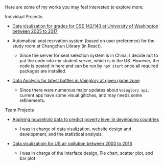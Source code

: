 Here are some of my works you may feel interested to explore more:

Individual Projects:

- [Data visulization for grades for CSE 142/143 at University of Washington between 2005 to 2017](https://github.com/HowardPu/CSE-Data-Analysis)

- Automatical seat resrvation system (based on user preference) for the study room at Changchun Library (in React).
  
  - Since the server for seat selection system is in China, I decide not to put the code into my student server, which is in the US. However, the code is posted in here and can be run by `npm start` once all required packages are installed.

- [Data Analysis for latest battles in Vainglory at given game zone](http://students.washington.edu/howardpu/info/p3-HowardPu/)

  - Since there ware numerous major updates about `Vainglory api`, current app have some visual giltches, and may needs some refinements.



Team Projects

- [Applying household data to predict poverty level in developing countries](http://students.washington.edu/howardpu/info/poverty-prediction/#/)

  - I was in charge of data visulization, website design and development, and the statistical analysis.
  

- [Data visulizatioin for US air pollution between 2000 to 2016](https://howardpu.shinyapps.io/INFO-201-FINAL-PROJECT-AIR-POLLUTION/)

  - I was in charge of the interface design, Pie chart, scatter plot, and bar plot
 

